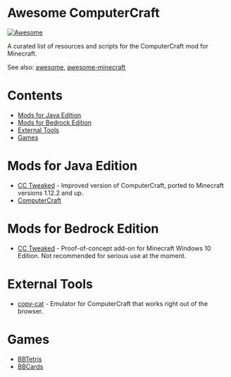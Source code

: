 # Awesome ComputerCraft
[![Awesome](https://awesome.re/badge.svg)](https://awesome.re)

A curated list of resources and scripts for the ComputerCraft mod for Minecraft.

See also: [awesome](https://github.com/sindresorhus/awesome), [awesome-minecraft](https://github.com/bs-community/awesome-minecraft)

# Contents
- [Mods for Java Edition](#mods-for-java-edition)
- [Mods for Bedrock Edition](#mods-for-bedrock-edition)
- [External Tools](#external-tools)
- [Games](#games)

# Mods for Java Edition
- [CC Tweaked](https://minecraft.curseforge.com/projects/cc-tweaked) - Improved version of ComputerCraft, ported to Minecraft versions 1.12.2 and up.
- [ComputerCraft](https://github.com/dan200/ComputerCraft) 

# Mods for Bedrock Edition
- [CC Tweaked](https://github.com/SquidDev-CC/bedrock) - Proof-of-concept add-on for Minecraft Windows 10 Edition. Not recommended for serious use at the moment.

# External Tools
- [copy-cat](https://github.com/SquidDev-CC/copy-cat) - Emulator for ComputerCraft that works right out of the browser.

# Games
- [BBTetris](http://www.computercraft.info/forums2/index.php?/topic/15878-bbtetris/)
- [BBCards](http://www.computercraft.info/forums2/index.php?/topic/18480-bbcards/)
